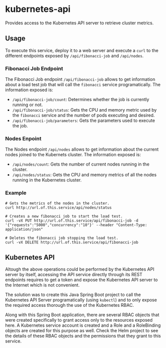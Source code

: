 # kubernetes-api

Provides access to the Kubernetes API server to retrieve cluster metrics.

## Usage

To execute this service, deploy it to a web server and execute a `curl` to the different endpoints exposed by `/api/fibonacci-job` and `/api/nodes`.

### Fibonacci Job Endpoint

The Fibonacci Job endpoint `/api/fibonacci-job` allows to get information about a load test job that will call the `fibonacci` service programatically. The information exposed is:

* `/api/fibonacci-job/count`: Determines whether the job is currently running or not.
* `/api/fibonacci-job/status`: Gets the CPU and memory metric used by the `fibonacci` service and the number of pods executing and desired.
* `/api/fibonacci-job/parameters`: Gets the parameters used to execute the job.

### Nodes Enpoint

The Nodes endpoint `/api/nodes` allows to get information about the current nodes joined to the Kubernets cluster. The information exposed is:

* `/api/nodes/count`: Gets the number of current nodes running in the cluster.
* `/api/nodes/status`: Gets the CPU and memory metrics of all the nodes running in the Kubernetes cluster.

### Example
```
# Gets the metrics of the nodes in the cluster.
curl http://url.of.this.service/api/nodes/status

# Creates a new fibonacci job to start the load test.
curl -vX PUT http://url.of.this.service/api/fibonacci-job -d '{"requests":"5000","concurrency":"10"}' --header "Content-Type: application/json"

# Deletes the fibonacci job stopping the load test.
curl -vX DELETE http://url.of.this.service/api/fibonacci-job
```

## Kubernetes API

Altough the above operations could be performed by the Kubernetes API server by itself, accessing the API service directly through its REST endpoints requires to get a token and expose the Kubernetes API server to the Internet which is not convenient.

The solution was to create this Java Spring Boot project to call the Kubernetes API Server programatically (using `kubectl`) and to only expose the required access thorough the use of the Kubernetes RBAC.

Along with this Spring Boot application, there are several RBAC objects that were created specifically to grant access only to the resources exposed here. A Kubernetes service account is created and a Role and a RoleBinding objects are created for this purpose as well. Check the Helm project to see the details of these RBAC objects and the permissions that they grant to this service.

